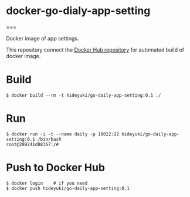 # docker-go-dialy-app-setting

===

Docker image of app settings.

This repository connect the [Docker Hub repository](https://registry.hub.docker.com/u/hideyuki/go-daily-app-setting/) for automated build of docker image.

# Build

```
$ docker build --rm -t hideyuki/go-daily-app-setting:0.1 ./
``` 

# Run

```
$ docker run -i -t --name daily -p 10022:22 hideyuki/go-daily-app-setting:0.1 /bin/bash
root@289241d88367:/# 
```

# Push to Docker Hub

```
$ docker login    # if you need
$ docker push hideyuki/go-daily-app-setting:0.1
```
